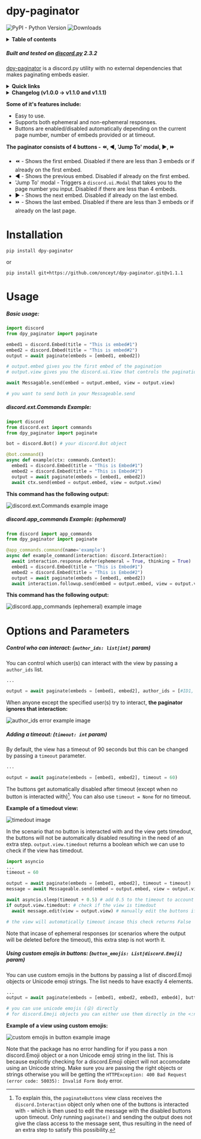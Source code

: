 # dpy-paginator
![PyPI - Python Version](https://img.shields.io/pypi/pyversions/dpy-paginator)
![Downloads](https://static.pepy.tech/badge/dpy-paginator)

<details>
<summary><strong>Table of contents</strong></summary>

- [Overview](#overview)
- [Installation](#installation)
- [Usage](#usage)
    - [Basic usage](#basic_usage)
    - [discord.ext.Commands usage](#commands_usage)
    - [discord.app_commands usage (ephemeral)](#appcommands_usage)
- [Options and Parameters](#options)
    - [Control who can interact](#author_ids)
    - [Adding a timeout](#timeout)
    - [Using custom emojis in buttons](#button_emojis)
</details>

##### <a name='overview'></a>Built and tested on [discord.py](https://github.com/Rapptz/discord.py) 2.3.2
[dpy-paginator](https://pypi.org/project/dpy-paginator/) is a discord.py utility with no external dependencies that makes paginating embeds easier.

<details>
<summary><strong>Quick links</strong></summary>

- [Documentation](https://github.com/OnceYT/dpy-paginator/blob/v1.1.0/README.md)
- [Security Policy](https://github.com/OnceYT/dpy-paginator/blob/main/.github/SECURITY.md)
- [Source](https://github.com/OnceYT/dpy-paginator/tree/v1.1.0)
- [PyPi](https://pypi.org/project/dpy-paginator/)
- [Support/Contact](https://onceyt.github.io/)
</details>

<details>
<summary><strong>Changelog (v1.0.0 -> v1.1.0 and v1.1.1)</strong></summary>

- Added the ability to use [custom emojis in buttons](#button_emojis).
- Code optimizations.
- Code cleanup.
- v1.1.0 -> v1.1.1 contains only readme updates and pyproject.toml changes for metadata.
</details>

**Some of it's features include:**
- Easy to use.
- Supports both ephemeral and non-ephemeral responses.
- Buttons are enabled/disabled automatically depending on the current page number, number of embeds provided or at timeout.

**The paginator consists of 4 buttons - ⏪, ◀️, 'Jump To' modal, ▶️, ⏩**
- ⏪ - Shows the first embed. Disabled if there are less than 3 embeds or if already on the first embed.
- ◀️ - Shows the previous embed. Disabled if already on the first embed.
- 'Jump To' modal - Triggers a `discord.ui.Modal` that takes you to the page number you input. Disabled if there are less than 4 embeds.
- ▶️ - Shows the next embed. Disabled if already on the last embed.
- ⏩ - Shows the last embed. Disabled if there are less than 3 embeds or if already on the last page.

# <a name='installation'></a>Installation
```
pip install dpy-paginator
```
or
```
pip install git+https://github.com/onceyt/dpy-paginator.git@v1.1.1
```

# <a name='usage'></a>Usage
##### <a name='basic_usage'></a>Basic usage:
```py
import discord
from dpy_paginator import paginate

embed1 = discord.Embed(title = "This is embed#1")
embed2 = discord.Embed(title = "This is embed#2")
output = await paginate(embeds = [embed1, embed2])

# output.embed gives you the first embed of the pagination
# output.view gives you the discord.ui.View that controls the pagination

await Messagable.send(embed = output.embed, view = output.view)

# you want to send both in your Messageable.send
```

##### <a name='commands_usage'></a>discord.ext.Commands Example:
```py
import discord
from discord.ext import commands
from dpy_paginator import paginate

bot = discord.Bot() # your discord.Bot object

@bot.command()
async def example(ctx: commands.Context):
  embed1 = discord.Embed(title = "This is Embed#1")
  embed2 = discord.Embed(title = "This is Embed#2")
  output = await paginate(embeds = [embed1, embed2])
  await ctx.send(embed = output.embed, view = output.view)
```
**This command has the following output:**

![discord.ext.Commands example image](https://i.imgur.com/7aOIIpK.png)

##### <a name='appcommands_usage'></a>discord.app_commands Example: (ephemeral)
```py
from discord import app_commands
from dpy_paginator import paginate

@app_commands.command(name='example')
async def example_command(interaction: discord.Interaction):
  await interaction.response.defer(ephemeral = True, thinking = True)
  embed1 = discord.Embed(title = "This is Embed#1")
  embed2 = discord.Embed(title = "This is Embed#2")
  output = await paginate(embeds = [embed1, embed2])
  await interaction.followup.send(embed = output.embed, view = output.view)  
```
**This command has the following output:**

![discord.app_commands (ephemeral) example image](https://i.imgur.com/tA78jy0.png)

# <a name='options'></a>Options and Parameters 

##### <a name='author_ids'></a>Control who can interact: (`author_ids: list[int]` param)

You can control which user(s) can interact with the view by passing a `author_ids` list.
```py
...

output = await paginate(embeds = [embed1, embed2], author_ids = [#ID1, #ID2])
```
When anyone except the specified user(s) try to interact, **the paginator ignores that interaction:**

![author_ids error example image](https://i.imgur.com/QY7dTrw.png)

##### <a name='timeout'></a>Adding a timeout: (`timeout: int` param)


By default, the view has a timeout of 90 seconds but this can be changed by passing a `timeout` parameter.
```py
...

output = await paginate(embeds = [embed1, embed2], timeout = 60)
```
The buttons get automatically disabled after timeout (except when no button is interacted with)[^1]. You can also use `timeout = None` for no timeout.

**Example of a timedout view:**

![timedout image](https://i.imgur.com/qzI9eax.png)

In the scenario that no button is interacted with and the view gets timedout, the buttons will not be automatically disabled resulting in the need of an extra step. `output.view.timedout` returns a boolean which we can use to check if the view has timedout.
```py
import asyncio
...
timeout = 60

output = await paginate(embeds = [embed1, embed2], timeout = timeout)
message = await Messageable.send(embed = output.embed, view = output.view)

await asyncio.sleep(timeout + 0.5) # add 0.5 to the timeout to account for processing delays
if output.view.timedout: # check if the view is timedout
  await message.edit(view = output.view) # manually edit the buttons if the output is timedout

# the view will automatically timeout incase this check returns False
```
Note that incase of ephemeral responses (or scenarios where the output will be deleted before the timeout), this extra step is not worth it.

##### <a name='button_emojis'></a>Using custom emojis in buttons: (`button_emojis: List[discord.Emoji]` param)

You can use custom emojis in the buttons by passing a list of discord.Emoji objects or Unicode emoji strings. The list needs to have exactly 4 elements.
```py
...
output = await paginate(embeds = [embed1, embed2, embed3, embed4], button_emojis = ['<:DarkerTan:945570099081920532>', '<:DazzlingRose:945561181467344977>', '<:FluorescentBlue:945561331547914280>', '😮'])

# you can use unicode emojis (😮) directly
# for discord.Emoji objects you can either use them directly in the <:name:id> format or fetch the object using guild.get_emoji(id) or some other functionality
```

**Example of a view using custom emojis:**

![custom emojis in button example image](https://i.imgur.com/h8cDhvZ.png)

Note that the package has no error handling for if you pass a non discord.Emoji object or a non Unicode emoji string in the list. This is because explicitly checking for a discord.Emoji object will not accomodate using an Unicode string. Make sure you are passing the right objects or strings otherwise you will be getting the `HTTPException: 400 Bad Request (error code: 50035): Invalid Form Body` error.

[^1]: To explain this, the `paginateButtons` view class receives the `discord.Interaction` object only when one of the buttons is interacted with - which is then used to edit the message with the disabled buttons upon timeout. Only running `paginate()` and sending the output does not give the class access to the message sent, thus resulting in the need of an extra step to satisfy this possibility.
